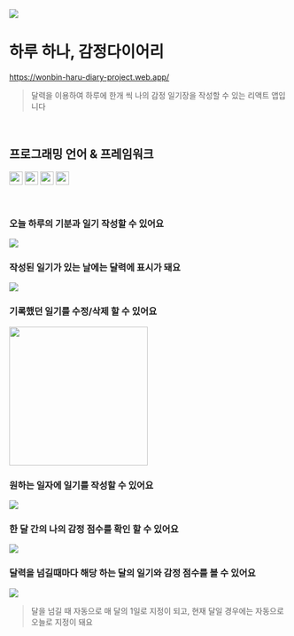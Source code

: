 <img src="https://private-user-images.githubusercontent.com/144764686/295383586-f57e9154-10db-4066-b124-91cfc6d02fea.png?jwt=eyJhbGciOiJIUzI1NiIsInR5cCI6IkpXVCJ9.eyJpc3MiOiJnaXRodWIuY29tIiwiYXVkIjoicmF3LmdpdGh1YnVzZXJjb250ZW50LmNvbSIsImtleSI6ImtleTUiLCJleHAiOjE3MDQ4NTAwNTEsIm5iZiI6MTcwNDg0OTc1MSwicGF0aCI6Ii8xNDQ3NjQ2ODYvMjk1MzgzNTg2LWY1N2U5MTU0LTEwZGItNDA2Ni1iMTI0LTkxY2ZjNmQwMmZlYS5wbmc_WC1BbXotQWxnb3JpdGhtPUFXUzQtSE1BQy1TSEEyNTYmWC1BbXotQ3JlZGVudGlhbD1BS0lBVkNPRFlMU0E1M1BRSzRaQSUyRjIwMjQwMTEwJTJGdXMtZWFzdC0xJTJGczMlMkZhd3M0X3JlcXVlc3QmWC1BbXotRGF0ZT0yMDI0MDExMFQwMTIyMzFaJlgtQW16LUV4cGlyZXM9MzAwJlgtQW16LVNpZ25hdHVyZT01YjZjODI4MjM1MWExMTgzMzM2MWU2NjMwNWNmOWMyMWI4YzQzYjI2MzE0MGU1MGIzNWU3ZDM4NTFmNTZkNTJlJlgtQW16LVNpZ25lZEhlYWRlcnM9aG9zdCZhY3Rvcl9pZD0wJmtleV9pZD0wJnJlcG9faWQ9MCJ9.xNl876S0wUl4Oh759gbnVY14pZhNWp4S3uKVeD4MV74">

<br/>

# 하루 하나, 감정다이어리
<a href="https://wonbin-haru-diary-project.web.app/" title="새 창으로 열기" target="_blank">https://wonbin-haru-diary-project.web.app/</a>
<blockquote>달력을 이용하여 하루에 한개 씩 나의 감정 일기장을 작성할 수 있는 리액트 앱입니다</blockquote>
<br/>

## 프로그래밍 언어 & 프레임워크
<p align="left">
  <img src="https://camo.githubusercontent.com/5d01ff32c8ff69d52e2e19e6f2d6c3dec2565398ab6a49d85451f46726224614/68747470733a2f2f696d672e736869656c64732e696f2f62616467652f72656163742d3631444146423f6c6f676f3d7265616374266c6f676f436f6c6f723d7768697465" height="24px">
  <img src="https://camo.githubusercontent.com/64e3ed535b90fafa087dab829106804d76bd80a40ac55a542a4a51ff5dd440fa/68747470733a2f2f696d672e736869656c64732e696f2f62616467652f48544d4c352d4533344632363f7374796c653d666c6174266c6f676f3d48544d4c35266c6f676f436f6c6f723d7768697465" height="24px">
  <img src="https://camo.githubusercontent.com/d6bf556d08b49b7bdeca54eaae43675eec1a6249b9f9ab589ed7b8c6393e182d/68747470733a2f2f696d672e736869656c64732e696f2f62616467652f435353332d3135373242363f7374796c653d666c6174266c6f676f3d43535333266c6f676f436f6c6f723d7768697465" height="24px">
  <img src="https://camo.githubusercontent.com/a7eb481788fac742d0221a66cc189ac35c808e5389c353c8e5296c91cee336ce/68747470733a2f2f696d672e736869656c64732e696f2f62616467652f6a6176617363726970742d4637444631453f7374796c653d666c6174266c6f676f3d6a617661736372697074266c6f676f436f6c6f723d7768697465" height="24px">
</p>
<br/>

### 오늘 하루의 기분과 일기 작성할 수 있어요
<img src="https://private-user-images.githubusercontent.com/144764686/295383593-192a1daa-7799-4ebb-9f5f-802e85c1ac23.gif?jwt=eyJhbGciOiJIUzI1NiIsInR5cCI6IkpXVCJ9.eyJpc3MiOiJnaXRodWIuY29tIiwiYXVkIjoicmF3LmdpdGh1YnVzZXJjb250ZW50LmNvbSIsImtleSI6ImtleTUiLCJleHAiOjE3MDQ4NTAwNTEsIm5iZiI6MTcwNDg0OTc1MSwicGF0aCI6Ii8xNDQ3NjQ2ODYvMjk1MzgzNTkzLTE5MmExZGFhLTc3OTktNGViYi05ZjVmLTgwMmU4NWMxYWMyMy5naWY_WC1BbXotQWxnb3JpdGhtPUFXUzQtSE1BQy1TSEEyNTYmWC1BbXotQ3JlZGVudGlhbD1BS0lBVkNPRFlMU0E1M1BRSzRaQSUyRjIwMjQwMTEwJTJGdXMtZWFzdC0xJTJGczMlMkZhd3M0X3JlcXVlc3QmWC1BbXotRGF0ZT0yMDI0MDExMFQwMTIyMzFaJlgtQW16LUV4cGlyZXM9MzAwJlgtQW16LVNpZ25hdHVyZT1kNDc2ZGQ1ODIyMzI3ZTc3NTE0Nzg4NzIzNDRkN2Q4OTBiNDhmM2YwMTBkYTI0YTMxM2I2MDM1ODJlNDYxMWUyJlgtQW16LVNpZ25lZEhlYWRlcnM9aG9zdCZhY3Rvcl9pZD0wJmtleV9pZD0wJnJlcG9faWQ9MCJ9.1BuOhWl9w6qkpKeffTU0qmz-TyaUgD4W6qcu-b2Lbp4">

### 작성된 일기가 있는 날에는 달력에 표시가 돼요
<img src="https://private-user-images.githubusercontent.com/144764686/295383573-dd4f7d6d-d44d-4312-b97d-6abea5e38244.png?jwt=eyJhbGciOiJIUzI1NiIsInR5cCI6IkpXVCJ9.eyJpc3MiOiJnaXRodWIuY29tIiwiYXVkIjoicmF3LmdpdGh1YnVzZXJjb250ZW50LmNvbSIsImtleSI6ImtleTUiLCJleHAiOjE3MDQ4NTAwNTEsIm5iZiI6MTcwNDg0OTc1MSwicGF0aCI6Ii8xNDQ3NjQ2ODYvMjk1MzgzNTczLWRkNGY3ZDZkLWQ0NGQtNDMxMi1iOTdkLTZhYmVhNWUzODI0NC5wbmc_WC1BbXotQWxnb3JpdGhtPUFXUzQtSE1BQy1TSEEyNTYmWC1BbXotQ3JlZGVudGlhbD1BS0lBVkNPRFlMU0E1M1BRSzRaQSUyRjIwMjQwMTEwJTJGdXMtZWFzdC0xJTJGczMlMkZhd3M0X3JlcXVlc3QmWC1BbXotRGF0ZT0yMDI0MDExMFQwMTIyMzFaJlgtQW16LUV4cGlyZXM9MzAwJlgtQW16LVNpZ25hdHVyZT02ODY2ZTlkOWYxMzI4NTQ3NWM3MzMxNmViMzgxZDg0ZmRhYjMxZjQzMWU4MDFmMzRiNjk1ZGMwMTMxNDczNzg1JlgtQW16LVNpZ25lZEhlYWRlcnM9aG9zdCZhY3Rvcl9pZD0wJmtleV9pZD0wJnJlcG9faWQ9MCJ9.yRSMTjh-2lQhoj7UrUOEkHPIVrmx-yr5y3NUSc1tABw">

### 기록했던 일기를 수정/삭제 할 수 있어요
<img width="250px" src="https://private-user-images.githubusercontent.com/144764686/295383582-648dd904-20b5-40ea-9005-a62375a4f4a4.gif?jwt=eyJhbGciOiJIUzI1NiIsInR5cCI6IkpXVCJ9.eyJpc3MiOiJnaXRodWIuY29tIiwiYXVkIjoicmF3LmdpdGh1YnVzZXJjb250ZW50LmNvbSIsImtleSI6ImtleTUiLCJleHAiOjE3MDQ4NTAwNTEsIm5iZiI6MTcwNDg0OTc1MSwicGF0aCI6Ii8xNDQ3NjQ2ODYvMjk1MzgzNTgyLTY0OGRkOTA0LTIwYjUtNDBlYS05MDA1LWE2MjM3NWE0ZjRhNC5naWY_WC1BbXotQWxnb3JpdGhtPUFXUzQtSE1BQy1TSEEyNTYmWC1BbXotQ3JlZGVudGlhbD1BS0lBVkNPRFlMU0E1M1BRSzRaQSUyRjIwMjQwMTEwJTJGdXMtZWFzdC0xJTJGczMlMkZhd3M0X3JlcXVlc3QmWC1BbXotRGF0ZT0yMDI0MDExMFQwMTIyMzFaJlgtQW16LUV4cGlyZXM9MzAwJlgtQW16LVNpZ25hdHVyZT1lNzlkZjU2OTkwMTRhNmFhYjI0OTBmMTM4MmZhM2VjOGE2ZWFlNjI1MDdjZDhhNDhjMzNiYjEyYzQ3OGViYWE3JlgtQW16LVNpZ25lZEhlYWRlcnM9aG9zdCZhY3Rvcl9pZD0wJmtleV9pZD0wJnJlcG9faWQ9MCJ9.2y4vFYAqVDIQ38ksAFN4cEWG6inx0k-fBrF71ryGjBY">

### 원하는 일자에 일기를 작성할 수 있어요
<img src="https://private-user-images.githubusercontent.com/144764686/295383579-75bbe2c3-3d65-49d8-bcae-c013ea88d382.gif?jwt=eyJhbGciOiJIUzI1NiIsInR5cCI6IkpXVCJ9.eyJpc3MiOiJnaXRodWIuY29tIiwiYXVkIjoicmF3LmdpdGh1YnVzZXJjb250ZW50LmNvbSIsImtleSI6ImtleTUiLCJleHAiOjE3MDQ4NTAwNTEsIm5iZiI6MTcwNDg0OTc1MSwicGF0aCI6Ii8xNDQ3NjQ2ODYvMjk1MzgzNTc5LTc1YmJlMmMzLTNkNjUtNDlkOC1iY2FlLWMwMTNlYTg4ZDM4Mi5naWY_WC1BbXotQWxnb3JpdGhtPUFXUzQtSE1BQy1TSEEyNTYmWC1BbXotQ3JlZGVudGlhbD1BS0lBVkNPRFlMU0E1M1BRSzRaQSUyRjIwMjQwMTEwJTJGdXMtZWFzdC0xJTJGczMlMkZhd3M0X3JlcXVlc3QmWC1BbXotRGF0ZT0yMDI0MDExMFQwMTIyMzFaJlgtQW16LUV4cGlyZXM9MzAwJlgtQW16LVNpZ25hdHVyZT0zNTlmNDRlZDAwNDdiNDNlNmIwNDNhYjllYTgyOThjZWYzYWRhZWQxNzlkYzgyODdhY2RkOTAxNzEyNTlhYTZlJlgtQW16LVNpZ25lZEhlYWRlcnM9aG9zdCZhY3Rvcl9pZD0wJmtleV9pZD0wJnJlcG9faWQ9MCJ9.zL_yrSsPSgfWRGMSXwp7iCyZPHp1qQ8tjkHgxjP-vU8">

### 한 달 간의 나의 감정 점수를 확인 할 수 있어요
<img src="https://private-user-images.githubusercontent.com/144764686/295383591-73a83ebe-06af-46b8-bf27-5596f8e9faed.gif?jwt=eyJhbGciOiJIUzI1NiIsInR5cCI6IkpXVCJ9.eyJpc3MiOiJnaXRodWIuY29tIiwiYXVkIjoicmF3LmdpdGh1YnVzZXJjb250ZW50LmNvbSIsImtleSI6ImtleTUiLCJleHAiOjE3MDQ4NTAwNTEsIm5iZiI6MTcwNDg0OTc1MSwicGF0aCI6Ii8xNDQ3NjQ2ODYvMjk1MzgzNTkxLTczYTgzZWJlLTA2YWYtNDZiOC1iZjI3LTU1OTZmOGU5ZmFlZC5naWY_WC1BbXotQWxnb3JpdGhtPUFXUzQtSE1BQy1TSEEyNTYmWC1BbXotQ3JlZGVudGlhbD1BS0lBVkNPRFlMU0E1M1BRSzRaQSUyRjIwMjQwMTEwJTJGdXMtZWFzdC0xJTJGczMlMkZhd3M0X3JlcXVlc3QmWC1BbXotRGF0ZT0yMDI0MDExMFQwMTIyMzFaJlgtQW16LUV4cGlyZXM9MzAwJlgtQW16LVNpZ25hdHVyZT1iMDA5MjdmYzYzOTgwYWY4NWZiMTY5YjY2N2E3ZmY5YzM2Mjc5YWZjNGEwMDU0ODYzZGZlNTJkOTY4NGZlNTY0JlgtQW16LVNpZ25lZEhlYWRlcnM9aG9zdCZhY3Rvcl9pZD0wJmtleV9pZD0wJnJlcG9faWQ9MCJ9.heZZXZg31hKyOlfrMjTFcvmLQ7VZv8JorjIifrs8mh8">

### 달력을 넘길때마다 해당 하는 달의 일기와 감정 점수를 볼 수 있어요
<img src="https://private-user-images.githubusercontent.com/144764686/295383589-434b5f7b-0aa5-47f0-82ba-6256d99d199d.gif?jwt=eyJhbGciOiJIUzI1NiIsInR5cCI6IkpXVCJ9.eyJpc3MiOiJnaXRodWIuY29tIiwiYXVkIjoicmF3LmdpdGh1YnVzZXJjb250ZW50LmNvbSIsImtleSI6ImtleTUiLCJleHAiOjE3MDQ4NTAwNTEsIm5iZiI6MTcwNDg0OTc1MSwicGF0aCI6Ii8xNDQ3NjQ2ODYvMjk1MzgzNTg5LTQzNGI1ZjdiLTBhYTUtNDdmMC04MmJhLTYyNTZkOTlkMTk5ZC5naWY_WC1BbXotQWxnb3JpdGhtPUFXUzQtSE1BQy1TSEEyNTYmWC1BbXotQ3JlZGVudGlhbD1BS0lBVkNPRFlMU0E1M1BRSzRaQSUyRjIwMjQwMTEwJTJGdXMtZWFzdC0xJTJGczMlMkZhd3M0X3JlcXVlc3QmWC1BbXotRGF0ZT0yMDI0MDExMFQwMTIyMzFaJlgtQW16LUV4cGlyZXM9MzAwJlgtQW16LVNpZ25hdHVyZT0wNWYxMDQ3MDI1NGE4Y2E4NTU2NWExOGYxMWM5ZDI2Nzc1ZGE2NDg4MmQxMjM1MDU5ODE5ZGZjNGUzZjAxMzE5JlgtQW16LVNpZ25lZEhlYWRlcnM9aG9zdCZhY3Rvcl9pZD0wJmtleV9pZD0wJnJlcG9faWQ9MCJ9.yQvgxwEM5YhE2yIHkG1tJ8o6vgP-qlGx8fxMGVVbRro">
<blockquote>달을 넘길 때 자동으로 매 달의 1일로 지정이 되고, 현재 달일 경우에는 자동으로 오늘로 지정이 돼요</blockquote>
